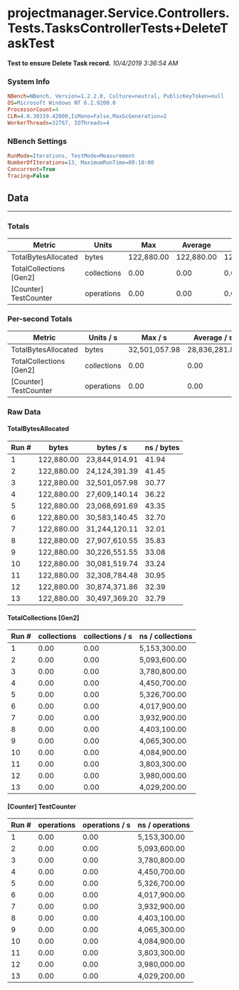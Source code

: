 ﻿# projectmanager.Service.Controllers.Tests.TasksControllerTests+DeleteTaskTest
__Test to ensure Delete Task record.__
_10/4/2019 3:36:54 AM_
### System Info
```ini
NBench=NBench, Version=1.2.2.0, Culture=neutral, PublicKeyToken=null
OS=Microsoft Windows NT 6.2.9200.0
ProcessorCount=4
CLR=4.0.30319.42000,IsMono=False,MaxGcGeneration=2
WorkerThreads=32767, IOThreads=4
```

### NBench Settings
```ini
RunMode=Iterations, TestMode=Measurement
NumberOfIterations=13, MaximumRunTime=00:10:00
Concurrent=True
Tracing=False
```

## Data
-------------------

### Totals
|          Metric |           Units |             Max |         Average |             Min |          StdDev |
|---------------- |---------------- |---------------- |---------------- |---------------- |---------------- |
|TotalBytesAllocated |           bytes |      122,880.00 |      122,880.00 |      122,880.00 |            0.00 |
|TotalCollections [Gen2] |     collections |            0.00 |            0.00 |            0.00 |            0.00 |
|[Counter] TestCounter |      operations |            0.00 |            0.00 |            0.00 |            0.00 |

### Per-second Totals
|          Metric |       Units / s |         Max / s |     Average / s |         Min / s |      StdDev / s |
|---------------- |---------------- |---------------- |---------------- |---------------- |---------------- |
|TotalBytesAllocated |           bytes |   32,501,057.98 |   28,836,281.85 |   23,068,691.69 |    3,259,391.65 |
|TotalCollections [Gen2] |     collections |            0.00 |            0.00 |            0.00 |            0.00 |
|[Counter] TestCounter |      operations |            0.00 |            0.00 |            0.00 |            0.00 |

### Raw Data
#### TotalBytesAllocated
|           Run # |           bytes |       bytes / s |      ns / bytes |
|---------------- |---------------- |---------------- |---------------- |
|               1 |      122,880.00 |   23,844,914.91 |           41.94 |
|               2 |      122,880.00 |   24,124,391.39 |           41.45 |
|               3 |      122,880.00 |   32,501,057.98 |           30.77 |
|               4 |      122,880.00 |   27,609,140.14 |           36.22 |
|               5 |      122,880.00 |   23,068,691.69 |           43.35 |
|               6 |      122,880.00 |   30,583,140.45 |           32.70 |
|               7 |      122,880.00 |   31,244,120.11 |           32.01 |
|               8 |      122,880.00 |   27,907,610.55 |           35.83 |
|               9 |      122,880.00 |   30,226,551.55 |           33.08 |
|              10 |      122,880.00 |   30,081,519.74 |           33.24 |
|              11 |      122,880.00 |   32,308,784.48 |           30.95 |
|              12 |      122,880.00 |   30,874,371.86 |           32.39 |
|              13 |      122,880.00 |   30,497,369.20 |           32.79 |

#### TotalCollections [Gen2]
|           Run # |     collections | collections / s |ns / collections |
|---------------- |---------------- |---------------- |---------------- |
|               1 |            0.00 |            0.00 |    5,153,300.00 |
|               2 |            0.00 |            0.00 |    5,093,600.00 |
|               3 |            0.00 |            0.00 |    3,780,800.00 |
|               4 |            0.00 |            0.00 |    4,450,700.00 |
|               5 |            0.00 |            0.00 |    5,326,700.00 |
|               6 |            0.00 |            0.00 |    4,017,900.00 |
|               7 |            0.00 |            0.00 |    3,932,900.00 |
|               8 |            0.00 |            0.00 |    4,403,100.00 |
|               9 |            0.00 |            0.00 |    4,065,300.00 |
|              10 |            0.00 |            0.00 |    4,084,900.00 |
|              11 |            0.00 |            0.00 |    3,803,300.00 |
|              12 |            0.00 |            0.00 |    3,980,000.00 |
|              13 |            0.00 |            0.00 |    4,029,200.00 |

#### [Counter] TestCounter
|           Run # |      operations |  operations / s | ns / operations |
|---------------- |---------------- |---------------- |---------------- |
|               1 |            0.00 |            0.00 |    5,153,300.00 |
|               2 |            0.00 |            0.00 |    5,093,600.00 |
|               3 |            0.00 |            0.00 |    3,780,800.00 |
|               4 |            0.00 |            0.00 |    4,450,700.00 |
|               5 |            0.00 |            0.00 |    5,326,700.00 |
|               6 |            0.00 |            0.00 |    4,017,900.00 |
|               7 |            0.00 |            0.00 |    3,932,900.00 |
|               8 |            0.00 |            0.00 |    4,403,100.00 |
|               9 |            0.00 |            0.00 |    4,065,300.00 |
|              10 |            0.00 |            0.00 |    4,084,900.00 |
|              11 |            0.00 |            0.00 |    3,803,300.00 |
|              12 |            0.00 |            0.00 |    3,980,000.00 |
|              13 |            0.00 |            0.00 |    4,029,200.00 |


